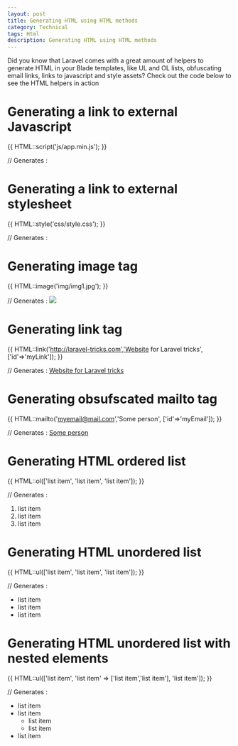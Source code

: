 ```yaml
---
layout: post
title: Generating HTML using HTML methods
category: Technical
tags: Html
description: Generating HTML using HTML methods
---
```

Did you know that Laravel comes with a great amount of helpers to generate HTML in your Blade templates, like UL and OL lists, obfuscating email links, links to javascript and style assets? Check out the code below to see the HTML helpers in action

  # Generating a link to external Javascript
  {{ HTML::script('js/app.min.js'); }}

  // Generates :
  <script src="http://path-to-your-app/js/app.min.js"></script>

  # Generating a link to external stylesheet
  {{ HTML::style('css/style.css'); }}

  // Generates :
  <link media="all" type="text/css" rel="stylesheet" href="http://path-to-your-app/css/style.css">

  # Generating image tag
  {{ HTML::image('img/img1.jpg'); }}

  // Generates :
  <img src="http://path-to-your-app/img/img1.jpg">

  # Generating link tag
  {{ HTML::link('http://laravel-tricks.com','Website for Laravel tricks', ['id'=>'myLink']); }}

  // Generates :
  <a href="http://laravel-tricks.com" id="myLink">Website for Laravel tricks</a>

  # Generating obsufscated mailto tag
  {{ HTML::mailto('myemail@mail.com','Some person', ['id'=>'myEmail']); }}

  // Generates :
  <a href="mailto:myemail@mail.com" id="myEmail">Some person</a>

  # Generating HTML ordered list
  {{ HTML::ol(['list item', 'list item', 'list item']); }}

  // Generates :
  <ol>
      <li>list item</li>
    <li>list item</li>
    <li>list item</li>
  </ol>

  # Generating HTML unordered list
  {{ HTML::ul(['list item', 'list item', 'list item']); }}

  // Generates :
  <ul>
      <li>list item</li>
      <li>list item</li>
      <li>list item</li>
  </ul>

  # Generating HTML unordered list with nested elements
  {{ HTML::ul(['list item', 'list item' => ['list item','list item'], 'list item']); }}

  // Generates :
  <ul>
      <li>list item</li>
    <li>list item
      <ul>
        <li>list item</li>
        <li>list item</li>
      </ul>
    </li>
    <li>list item</li>
  </ul>
